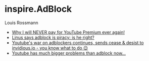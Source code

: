 # inspire.AdBlock
Louis Rossmann
- [Why I will NEVER pay for YouTube Premium ever again!](https://youtu.be/4Q3ZXQZZlcE)
- [Linus says adblock is piracy: is he right?](https://youtu.be/6jUxOnoWsFU)
- [Youtube's war on adblockers continues, sends cease & desist to invidious.io - you know what to do 😉](https://youtu.be/PTmZv7-eMrE)
- [Youtube has much bigger problems than adblock now...](https://youtu.be/hWJrsz_cmas)
